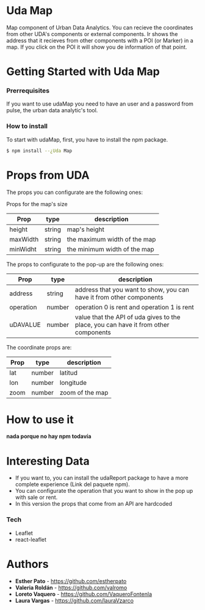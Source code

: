 # Uda Map

Map component of Urban Data Analytics.
You can recieve the coordinates from other UDA's components or external components. Ir shows the address that it recieves from other components with a POI (or Marker) in a map. If you click on the POI it will show you de information of that point.

# Getting Started with Uda Map

### Prerrequisites

If you want to use udaMap you need to have an user and a password from pulse, the urban data analytic's tool.

### How to install

To start with udaMap, first, you have to install the npm package.

```sh
$ npm install --¿Uda Map
```

# Props from UDA

The props you can configurate are the following ones:

Props for the map's size


| Prop | type | description |
| ------ | ------ | ------ |
| height | string | map's height |
| maxWidth | string | the maximum width of the map |
| minWidht | string | the minimum width of the map |

The props to configurate to the pop-up are the following ones:

| Prop | type | description |
| ------ | ------ | ------ |
| address | string | address that you want to show, you can have it from other components |
| operation | number | operation 0 is rent and operation 1 is rent |
| uDAVALUE | number | value that the API of uda gives to the place, you can have it from other components |

The coordinate props are:

| Prop | type | description |
| ------ | ------ | ------ |
| lat | number | latitud |
| lon | number | longitude |
| zoom | number | zoom of the map |

# How to use it

**nada porque no hay npm todavía**

# Interesting Data

- If you want to, you can install the udaReport package to have a more complete experience (Link del paquete npm). 
- You can configurate the operation that you want to show in the pop up with sale or rent.
- In this version the props that come from an API are hardcoded

### Tech

- Leaflet
- react-leaflet

# Authors
- **Esther Pato** - https://github.com/estherpato 
- **Valeria Roldán** - https://github.com/valromo
- **Loreto Vaquero** - https://github.com/VaqueroFontenla
- **Laura Vargas** - https://github.com/lauraVzarco
